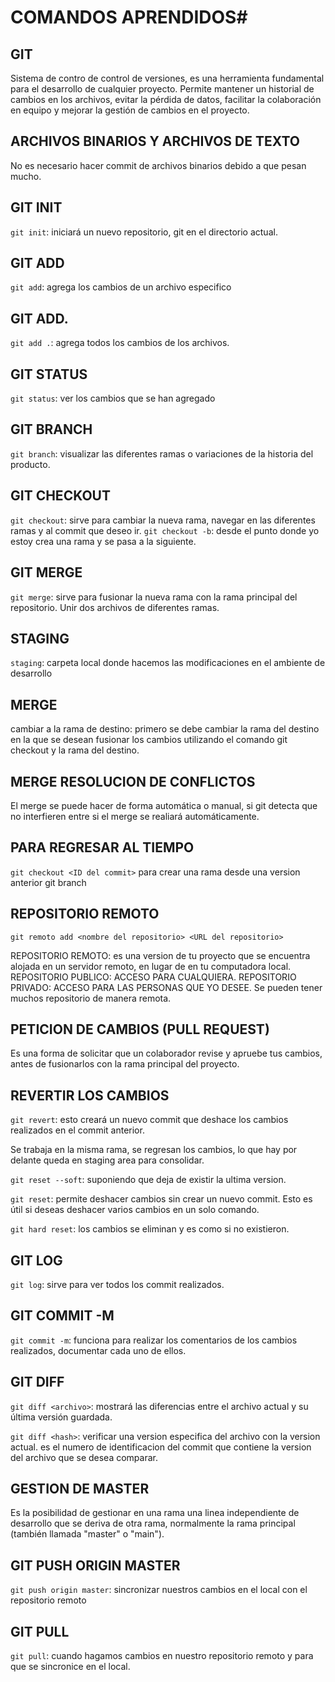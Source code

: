 # COMANDOS APRENDIDOS#

## GIT
Sistema de contro de control de versiones, es una herramienta fundamental para el desarrollo de cualquier proyecto.
Permite mantener un historial de cambios en los archivos, evitar la pérdida de datos, facilitar la colaboración en equipo y mejorar la gestión de cambios en el proyecto.

## ARCHIVOS BINARIOS Y ARCHIVOS DE TEXTO
No es necesario hacer commit de archivos binarios debido a que pesan mucho.

## GIT INIT
`git init`: iniciará un nuevo repositorio, git en el directorio actual.

## GIT ADD
`git add`: agrega los cambios de un archivo especifico

## GIT ADD.
`git add .`: agrega todos los cambios de los archivos.

## GIT STATUS
`git status`: ver los cambios que se han agregado

## GIT BRANCH
`git branch`: visualizar las diferentes ramas o variaciones de la historia del producto.

## GIT CHECKOUT
`git checkout`: sirve para cambiar la nueva rama, navegar en las diferentes ramas y al commit que deseo ir.
`git checkout -b`: desde el punto donde yo estoy crea una rama y se pasa a la siguiente.

## GIT MERGE
`git merge`: sirve para fusionar la nueva rama con la rama principal del repositorio. Unir dos archivos de diferentes ramas.

## STAGING
`staging`: carpeta local donde hacemos las modificaciones en el ambiente de desarrollo 

## MERGE
cambiar a la rama de destino: primero se debe cambiar la rama del destino en la que se desean fusionar los cambios utilizando el comando git checkout y la rama del destino.

## MERGE RESOLUCION DE CONFLICTOS
El merge se puede hacer de forma automática o manual, si git detecta que no interfieren entre si el merge se realiará automáticamente.


## PARA REGRESAR AL TIEMPO
`git checkout <ID del commit>` para crear una rama desde una version anterior git branch <nombre de la nueva rama><ID del commit>

## REPOSITORIO REMOTO
`git remoto add <nombre del repositorio> <URL del repositorio>`

REPOSITORIO REMOTO: es una version de tu proyecto que se encuentra alojada en un servidor remoto, en lugar de en tu computadora local.
REPOSITORIO PUBLICO: ACCESO PARA CUALQUIERA.
REPOSITORIO PRIVADO: ACCESO PARA LAS PERSONAS QUE YO DESEE.
Se pueden tener muchos repositorio de manera remota.

## PETICION DE CAMBIOS (PULL REQUEST)
Es una forma de solicitar que un colaborador revise y apruebe tus cambios, antes de fusionarlos con la rama principal del proyecto. 


## REVERTIR LOS CAMBIOS 
`git revert`: <ID del commit> esto creará un nuevo commit que deshace los cambios realizados en el commit anterior.

Se trabaja en la misma rama, se regresan los cambios, lo que hay por delante queda en staging area para consolidar.

`git reset --soft`: suponiendo que deja de existir la ultima version.

`git reset`: permite deshacer cambios sin crear un nuevo commit. Esto es útil si deseas deshacer varios cambios en un solo comando.

`git hard reset`: los cambios se eliminan y es como si no existieron.


## GIT LOG
`git log`: sirve para ver todos los commit realizados.

## GIT COMMIT -M
`git commit -m`: funciona para realizar los comentarios de los cambios realizados, documentar cada uno de ellos.

## GIT DIFF
`git diff <archivo>`: mostrará las diferencias entre el archivo actual y su última versión guardada.


`git diff <hash>`: verificar una version especifica del archivo con la version actual.
<hash> es el numero de identificacion del commit que contiene la version del archivo que se desea comparar.

## GESTION DE MASTER
Es la posibilidad de gestionar en una rama una linea independiente de desarrollo que se deriva de otra rama, normalmente la rama principal (también llamada "master" o "main").


## GIT PUSH ORIGIN MASTER
`git push origin master`: sincronizar nuestros cambios en el local con el repositorio remoto

## GIT PULL
`git pull`: cuando hagamos cambios en nuestro repositorio remoto y para que se sincronice en el local.


